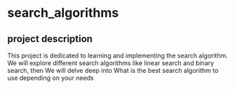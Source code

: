 # search_algorithms

## project description
This project is dedicated to learning and implementing the search algorithm. We will explore different search algorithms like linear search and binary search, then We will delve deep into What is the best search algorithm to use depending on your needs

